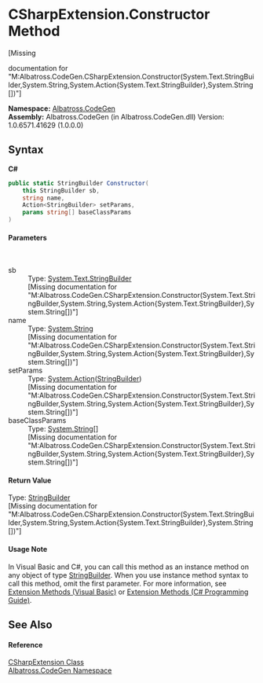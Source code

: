# CSharpExtension.Constructor Method 
 

\[Missing <summary> documentation for "M:Albatross.CodeGen.CSharpExtension.Constructor(System.Text.StringBuilder,System.String,System.Action{System.Text.StringBuilder},System.String[])"\]

**Namespace:**&nbsp;<a href="N_Albatross_CodeGen.md">Albatross.CodeGen</a><br />**Assembly:**&nbsp;Albatross.CodeGen (in Albatross.CodeGen.dll) Version: 1.0.6571.41629 (1.0.0.0)

## Syntax

**C#**<br />
``` C#
public static StringBuilder Constructor(
	this StringBuilder sb,
	string name,
	Action<StringBuilder> setParams,
	params string[] baseClassParams
)
```


#### Parameters
&nbsp;<dl><dt>sb</dt><dd>Type: <a href="http://msdn2.microsoft.com/en-us/library/y9sxk6fy" target="_blank">System.Text.StringBuilder</a><br />\[Missing <param name="sb"/> documentation for "M:Albatross.CodeGen.CSharpExtension.Constructor(System.Text.StringBuilder,System.String,System.Action{System.Text.StringBuilder},System.String[])"\]</dd><dt>name</dt><dd>Type: <a href="http://msdn2.microsoft.com/en-us/library/s1wwdcbf" target="_blank">System.String</a><br />\[Missing <param name="name"/> documentation for "M:Albatross.CodeGen.CSharpExtension.Constructor(System.Text.StringBuilder,System.String,System.Action{System.Text.StringBuilder},System.String[])"\]</dd><dt>setParams</dt><dd>Type: <a href="http://msdn2.microsoft.com/en-us/library/018hxwa8" target="_blank">System.Action</a>(<a href="http://msdn2.microsoft.com/en-us/library/y9sxk6fy" target="_blank">StringBuilder</a>)<br />\[Missing <param name="setParams"/> documentation for "M:Albatross.CodeGen.CSharpExtension.Constructor(System.Text.StringBuilder,System.String,System.Action{System.Text.StringBuilder},System.String[])"\]</dd><dt>baseClassParams</dt><dd>Type: <a href="http://msdn2.microsoft.com/en-us/library/s1wwdcbf" target="_blank">System.String</a>[]<br />\[Missing <param name="baseClassParams"/> documentation for "M:Albatross.CodeGen.CSharpExtension.Constructor(System.Text.StringBuilder,System.String,System.Action{System.Text.StringBuilder},System.String[])"\]</dd></dl>

#### Return Value
Type: <a href="http://msdn2.microsoft.com/en-us/library/y9sxk6fy" target="_blank">StringBuilder</a><br />\[Missing <returns> documentation for "M:Albatross.CodeGen.CSharpExtension.Constructor(System.Text.StringBuilder,System.String,System.Action{System.Text.StringBuilder},System.String[])"\]

#### Usage Note
In Visual Basic and C#, you can call this method as an instance method on any object of type <a href="http://msdn2.microsoft.com/en-us/library/y9sxk6fy" target="_blank">StringBuilder</a>. When you use instance method syntax to call this method, omit the first parameter. For more information, see <a href="http://msdn.microsoft.com/en-us/library/bb384936.aspx">Extension Methods (Visual Basic)</a> or <a href="http://msdn.microsoft.com/en-us/library/bb383977.aspx">Extension Methods (C# Programming Guide)</a>.

## See Also


#### Reference
<a href="T_Albatross_CodeGen_CSharpExtension.md">CSharpExtension Class</a><br /><a href="N_Albatross_CodeGen.md">Albatross.CodeGen Namespace</a><br />
